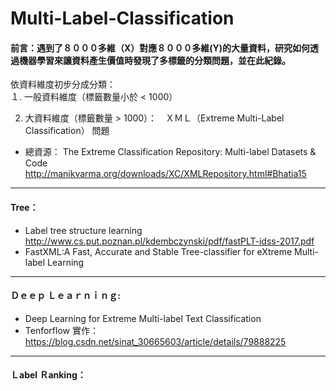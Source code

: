 # Multi-Label-Classification

#### 前言：遇到了８０００多維（X）對應８０００多維(Y)的大量資料，研究如何透過機器學習來讓資料產生價值時發現了多標籤的分類問題，並在此紀錄。


依資料維度初步分成分類：  
１. 一般資料維度（標籤數量小於 < 1000）  


2. 大資料維度（標籤數量 > 1000）：　ＸＭＬ（Extreme Multi-Label Classification） 問題
* 總資源：
   The Extreme Classification Repository: Multi-label Datasets & Code
   http://manikvarma.org/downloads/XC/XMLRepository.html#Bhatia15
------------------
#### Tree：

* Label tree structure learning  
  http://www.cs.put.poznan.pl/kdembczynski/pdf/fastPLT-idss-2017.pdf  
* FastXML:A Fast, Accurate and Stable Tree-classifier for eXtreme Multi-label Learning


------------------
#### Ｄｅｅｐ Ｌｅａｒｎｉｎｇ:
* Deep Learning for Extreme Multi-label Text Classification  
* Tenforflow 實作：
  https://blog.csdn.net/sinat_30665603/article/details/79888225  

------------------
#### Ｌabel Ｒanking：




